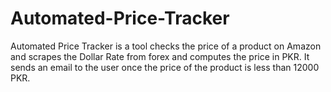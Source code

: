 # Automated-Price-Tracker
Automated Price Tracker is a tool checks the price of a product on Amazon and scrapes the 
Dollar Rate from forex and computes the price in PKR. It sends an email to the user once the price of the product is 
less than 12000 PKR. 

